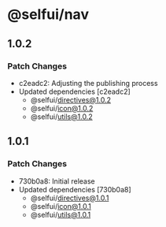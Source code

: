 # @selfui/nav

## 1.0.2

### Patch Changes

- c2eadc2: Adjusting the publishing process
- Updated dependencies [c2eadc2]
  - @selfui/directives@1.0.2
  - @selfui/icon@1.0.2
  - @selfui/utils@1.0.2

## 1.0.1

### Patch Changes

- 730b0a8: Initial release
- Updated dependencies [730b0a8]
  - @selfui/directives@1.0.1
  - @selfui/icon@1.0.1
  - @selfui/utils@1.0.1
